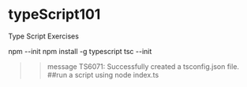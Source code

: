 # typeScript101
Type Script Exercises

npm --init
npm install -g typescript
tsc --init
>>message TS6071: Successfully created a tsconfig.json file.
##run a script using
node index.ts

